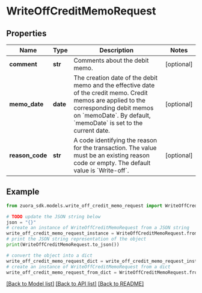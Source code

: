 # WriteOffCreditMemoRequest


## Properties

Name | Type | Description | Notes
------------ | ------------- | ------------- | -------------
**comment** | **str** | Comments about the debit memo.  | [optional] 
**memo_date** | **date** | The creation date of the debit memo and the effective date of the credit memo. Credit memos are applied to the corresponding debit memos on &#x60;memoDate&#x60;. By default, &#x60;memoDate&#x60; is set to the current date. | [optional] 
**reason_code** | **str** | A code identifying the reason for the transaction. The value must be an existing reason code or empty. The default value is &#x60;Write-off&#x60;. | [optional] 

## Example

```python
from zuora_sdk.models.write_off_credit_memo_request import WriteOffCreditMemoRequest

# TODO update the JSON string below
json = "{}"
# create an instance of WriteOffCreditMemoRequest from a JSON string
write_off_credit_memo_request_instance = WriteOffCreditMemoRequest.from_json(json)
# print the JSON string representation of the object
print(WriteOffCreditMemoRequest.to_json())

# convert the object into a dict
write_off_credit_memo_request_dict = write_off_credit_memo_request_instance.to_dict()
# create an instance of WriteOffCreditMemoRequest from a dict
write_off_credit_memo_request_from_dict = WriteOffCreditMemoRequest.from_dict(write_off_credit_memo_request_dict)
```
[[Back to Model list]](../README.md#documentation-for-models) [[Back to API list]](../README.md#documentation-for-api-endpoints) [[Back to README]](../README.md)


